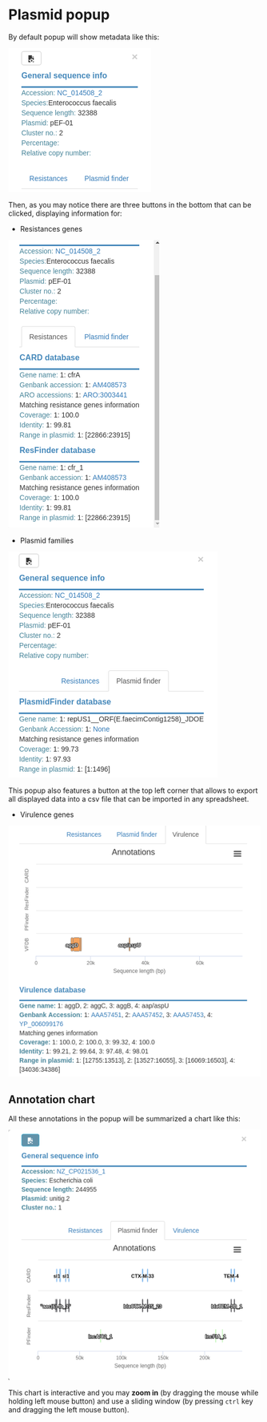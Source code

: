 # Plasmid popup

By default popup will show metadata like this:

![](gitbook/images/popup.png)

Then, as you may notice there are three buttons in the bottom that can be
clicked, displaying information for:

* Resistances genes

![](gitbook/images/popup_resistances.png)

* Plasmid families

![](gitbook/images/popup_pf.png)

This popup also features a button at the top left corner that allows to
export all displayed data into a csv file that can be imported in any
spreadsheet.

* Virulence genes

![](gitbook/images/virulence_popup.png)

## Annotation chart

All these annotations in the popup will be summarized a chart like this:

![](gitbook/images/popup_annotations.png)

This chart is interactive and you may **zoom in** (by dragging the mouse
while holding left mouse button) and use a sliding window (by pressing `ctrl`
key and dragging the left mouse button).